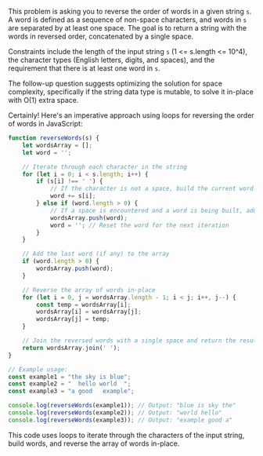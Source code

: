 This problem is asking you to reverse the order of words in a given string `s`. A word is defined as a sequence of non-space characters, and words in `s` are separated by at least one space. The goal is to return a string with the words in reversed order, concatenated by a single space.

Constraints include the length of the input string `s` (1 <= s.length <= 10^4), the character types (English letters, digits, and spaces), and the requirement that there is at least one word in `s`.

The follow-up question suggests optimizing the solution for space complexity, specifically if the string data type is mutable, to solve it in-place with O(1) extra space.



Certainly! Here's an imperative approach using loops for reversing the order of words in JavaScript:

```javascript
function reverseWords(s) {
    let wordsArray = [];
    let word = '';

    // Iterate through each character in the string
    for (let i = 0; i < s.length; i++) {
        if (s[i] !== ' ') {
            // If the character is not a space, build the current word
            word += s[i];
        } else if (word.length > 0) {
            // If a space is encountered and a word is being built, add it to the array
            wordsArray.push(word);
            word = ''; // Reset the word for the next iteration
        }
    }

    // Add the last word (if any) to the array
    if (word.length > 0) {
        wordsArray.push(word);
    }

    // Reverse the array of words in-place
    for (let i = 0, j = wordsArray.length - 1; i < j; i++, j--) {
        const temp = wordsArray[i];
        wordsArray[i] = wordsArray[j];
        wordsArray[j] = temp;
    }

    // Join the reversed words with a single space and return the result
    return wordsArray.join(' ');
}

// Example usage:
const example1 = "the sky is blue";
const example2 = "  hello world  ";
const example3 = "a good   example";

console.log(reverseWords(example1)); // Output: "blue is sky the"
console.log(reverseWords(example2)); // Output: "world hello"
console.log(reverseWords(example3)); // Output: "example good a"
```

This code uses loops to iterate through the characters of the input string, build words, and reverse the array of words in-place.